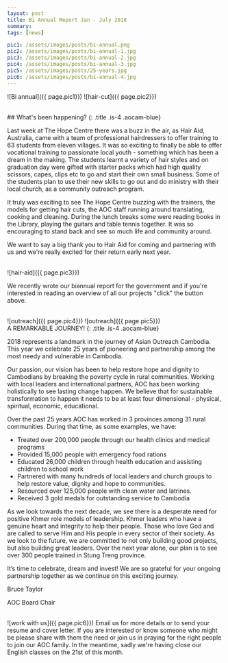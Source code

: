 ```yaml
---
layout: post
title: Bi Annual Report Jan - July 2018
summary: 
tags: [news]

pic1: /assets/images/posts/bi-annual.png
pic2: /assets/images/posts/bi-annual-1.jpg
pic3: /assets/images/posts/bi-annual-2.jpg
pic4: /assets/images/posts/bi-annual-3.jpg
pic5: /assets/images/posts/25-years.jpg
pic6: /assets/images/posts/bi-annual-4.jpg
---
```


![Bi annual]({{ page.pic1}})
![hair-cut]({{ page.pic2}})

<br>
## What's been happening?
{: .title .is-4 .aocam-blue}

Last week at The Hope Centre there was a buzz in the air, as Hair Aid, Australia, came with a team of professional hairdressers to offer training to 63 students from eleven villages. It was so exciting to finally be able to offer vocational training to passionate local youth - something which has been a dream in the making. The students learnt a variety of hair styles and on graduation day were gifted with starter packs which had high quality scissors, capes, clips etc to go and start their own small business. Some of the students plan to use their new skills to go out and do ministry with their local church, as a community outreach program. 

It truly was exciting to see The Hope Centre buzzing with the trainers, the models for getting hair cuts, the AOC staff running around translating, cooking and cleaning. During the lunch breaks some were reading books in the Library, playing the guitars and table tennis together. It was so encouraging to stand back and see so much life and community around. 

We want to say a big thank you to Hair Aid for coming and partnering with us and we're really excited for their return early next year.

<br>
![hair-aid]({{ page.pic3}})

We recently wrote our biannual report for the government and if you're interested in reading an overview of all our projects "click" the button above.

<br>
![outreach]({{ page.pic4}})
![outreach]({{ page.pic5}})

<br>
A REMARKABLE JOURNEY!
{: .title .is-4 .aocam-blue}

2018 represents a landmark in the journey of Asian Outreach Cambodia. This
year we celebrate 25 years of pioneering and partnership among the most needy and vulnerable in Cambodia.

Our passion, our vision has been to help restore hope and dignity to Cambodians by breaking the poverty cycle in rural communities. Working with local leaders and international partners, AOC has been working holistically to see lasting change happen. We believe that for sustainable transformation to happen it needs to be at least four dimensional - physical, spiritual, economic, educational.

Over the past 25 years AOC has worked in 3 provinces among 31 rural
communities. During that time, as some examples, we have:

- Treated over 200,000 people through our health clinics and medical programs
- Provided 15,000 people with emergency food rations
- Educated 26,000 children through health education and assisting children
to school work
- Partnered with many hundreds of local leaders and church groups to help
restore value, dignity and hope to communities.
- Resourced over 125,000 people with clean water and latrines.
- Received 3 gold medals for outstanding service to Cambodia

As we look towards the next decade, we see there is a desperate need for
positive Khmer role models of leadership. Khmer leaders who have a genuine
heart and integrity to help their people. Those who love God and are called to
serve Him and His people in every sector of their society. As we look to the
future, we are committed to not only building good projects, but also building
great leaders. Over the next year alone, our plan is to see over 300 people trained in Stung Treng province.

It’s time to celebrate, dream and invest! We are so grateful for your ongoing
partnership together as we continue on this exciting journey.

Bruce Taylor

AOC Board Chair

<br>
![work with us]({{ page.pic6}})
Email us for more details or to send your resume and cover letter.
If you are interested or know someone who might be please share with them the need or join us in praying for the right people to join our AOC family. In the meantime, sadly we're having close our English classes on the 21st of this month.
